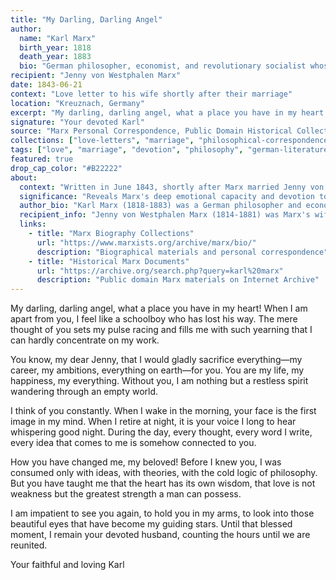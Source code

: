 ```yaml
---
title: "My Darling, Darling Angel"
author:
  name: "Karl Marx"
  birth_year: 1818
  death_year: 1883
  bio: "German philosopher, economist, and revolutionary socialist whose theories fundamentally influenced modern social and economic thought"
recipient: "Jenny von Westphalen Marx"
date: 1843-06-21
context: "Love letter to his wife shortly after their marriage"
location: "Kreuznach, Germany"
excerpt: "My darling, darling angel, what a place you have in my heart! When I am apart from you, I feel like a schoolboy who has lost his way."
signature: "Your devoted Karl"
source: "Marx Personal Correspondence, Public Domain Historical Collections"
collections: ["love-letters", "marriage", "philosophical-correspondence"]
tags: ["love", "marriage", "devotion", "philosophy", "german-literature"]
featured: true
drop_cap_color: "#B22222"
about:
  context: "Written in June 1843, shortly after Marx married Jenny von Westphalen on June 19, 1843. Shows the personal, romantic side of the revolutionary thinker."
  significance: "Reveals Marx's deep emotional capacity and devotion to his wife, who would become his intellectual partner and supporter throughout his life's work."
  author_bio: "Karl Marx (1818-1883) was a German philosopher and economist whose theories about capitalism, socialism, and revolution profoundly influenced modern political thought."
  recipient_info: "Jenny von Westphalen Marx (1814-1881) was Marx's wife, intellectual companion, and devoted supporter who shared his political convictions and endured years of poverty and exile."
  links:
    - title: "Marx Biography Collections"
      url: "https://www.marxists.org/archive/marx/bio/"
      description: "Biographical materials and personal correspondence"
    - title: "Historical Marx Documents"
      url: "https://archive.org/search.php?query=karl%20marx"
      description: "Public domain Marx materials on Internet Archive"
---
```


My darling, darling angel, what a place you have in my heart! When I am apart from you, I feel like a schoolboy who has lost his way. The mere thought of you sets my pulse racing and fills me with such yearning that I can hardly concentrate on my work.

You know, my dear Jenny, that I would gladly sacrifice everything—my career, my ambitions, everything on earth—for you. You are my life, my happiness, my everything. Without you, I am nothing but a restless spirit wandering through an empty world.

I think of you constantly. When I wake in the morning, your face is the first image in my mind. When I retire at night, it is your voice I long to hear whispering good night. During the day, every thought, every word I write, every idea that comes to me is somehow connected to you.

How you have changed me, my beloved! Before I knew you, I was consumed only with ideas, with theories, with the cold logic of philosophy. But you have taught me that the heart has its own wisdom, that love is not weakness but the greatest strength a man can possess.

I am impatient to see you again, to hold you in my arms, to look into those beautiful eyes that have become my guiding stars. Until that blessed moment, I remain your devoted husband, counting the hours until we are reunited.

Your faithful and loving Karl
